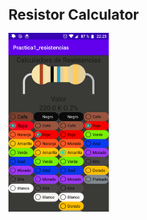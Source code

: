 # Resistor Calculator
<img src="https://github.com/daniloosorio/Practica1_resistencias/blob/master/Screenshot_20210505-222504.png" alt="Descripción de la imagen" width="200"/>
